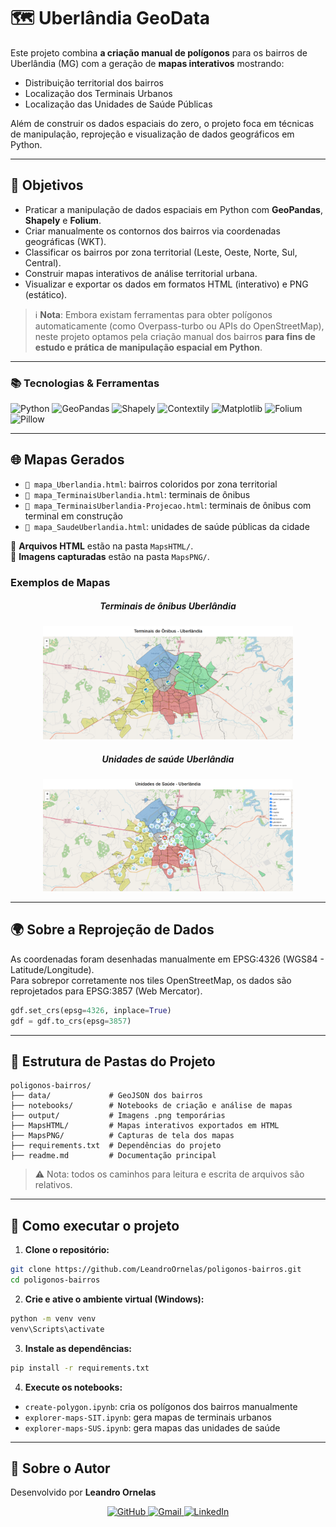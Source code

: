 
# 🗺️ Uberlândia GeoData

Este projeto combina **a criação manual de polígonos** para os bairros de Uberlândia (MG) com a geração de **mapas interativos** mostrando:
- Distribuição territorial dos bairros
- Localização dos Terminais Urbanos
- Localização das Unidades de Saúde Públicas

Além de construir os dados espaciais do zero, o projeto foca em técnicas de manipulação, reprojeção e visualização de dados geográficos em Python.

---

## 🎯 Objetivos

- Praticar a manipulação de dados espaciais em Python com **GeoPandas**, **Shapely** e **Folium**.
- Criar manualmente os contornos dos bairros via coordenadas geográficas (WKT).
- Classificar os bairros por zona territorial (Leste, Oeste, Norte, Sul, Central).
- Construir mapas interativos de análise territorial urbana.
- Visualizar e exportar os dados em formatos HTML (interativo) e PNG (estático).

> ℹ️ **Nota**: Embora existam ferramentas para obter polígonos automaticamente (como Overpass-turbo ou APIs do OpenStreetMap), neste projeto optamos pela criação manual dos bairros **para fins de estudo e prática de manipulação espacial em Python**.

---

### 📚 Tecnologias & Ferramentas

![Python](https://img.shields.io/badge/Python-3776AB?style=flat&logo=python&logoColor=white)
![GeoPandas](https://img.shields.io/badge/GeoPandas-0769AD?style=flat&logo=python&logoColor=white)
![Shapely](https://img.shields.io/badge/Shapely-34A853?style=flat&logo=python&logoColor=white)
![Contextily](https://img.shields.io/badge/Contextily-FFC107?style=flat&logo=python&logoColor=white)
![Matplotlib](https://img.shields.io/badge/Matplotlib-11557C?style=flat&logo=python&logoColor=white)
![Folium](https://img.shields.io/badge/Folium-77B829?style=flat&logo=leaflet&logoColor=white)
![Pillow](https://img.shields.io/badge/Pillow-563D7C?style=flat&logo=python&logoColor=white)


---

## 🌐 Mapas Gerados

- `📍 mapa_Uberlandia.html`: bairros coloridos por zona territorial
- `🚏 mapa_TerminaisUberlandia.html`: terminais de ônibus
- `🚧 mapa_TerminaisUberlandia-Projecao.html`: terminais de ônibus com terminal em construção
- `🏥 mapa_SaudeUberlandia.html`: unidades de saúde públicas da cidade

📁 **Arquivos HTML** estão na pasta `MapsHTML/`.  
📸 **Imagens capturadas** estão na pasta `MapsPNG/`.

### Exemplos de Mapas

<h5><center>Terminais de ônibus Uberlândia</center></h5>

<p align="center">
  <img src="mapsPNG/mapa_TerminaisUberlandia.png" width="400"></p>
  <h5><center>Unidades de saúde Uberlândia</center></h5>
<p align="center">  
  <img src="mapsPNG/mapa_SaudeUberlandia.png" width="400">
</p>

---

## 🌍 Sobre a Reprojeção de Dados

As coordenadas foram desenhadas manualmente em EPSG:4326 (WGS84 - Latitude/Longitude).  
Para sobrepor corretamente nos tiles OpenStreetMap, os dados são reprojetados para EPSG:3857 (Web Mercator).

```python
gdf.set_crs(epsg=4326, inplace=True)
gdf = gdf.to_crs(epsg=3857)
``` 

---

## 📁 Estrutura de Pastas do Projeto

```
poligonos-bairros/
├── data/             # GeoJSON dos bairros
├── notebooks/        # Notebooks de criação e análise de mapas
├── output/           # Imagens .png temporárias
├── MapsHTML/         # Mapas interativos exportados em HTML
├── MapsPNG/          # Capturas de tela dos mapas
├── requirements.txt  # Dependências do projeto
├── readme.md         # Documentação principal
```

> ⚠️ Nota: todos os caminhos para leitura e escrita de arquivos são relativos.

---

## 🚀 Como executar o projeto

1. **Clone o repositório:**

```bash
git clone https://github.com/LeandroOrnelas/poligonos-bairros.git
cd poligonos-bairros
```

2. **Crie e ative o ambiente virtual (Windows):**

```bash
python -m venv venv
venv\Scripts\activate
```

3. **Instale as dependências:**

```bash
pip install -r requirements.txt
```

4. **Execute os notebooks:**

- `create-polygon.ipynb`: cria os polígonos dos bairros manualmente
- `explorer-maps-SIT.ipynb`: gera mapas de terminais urbanos
- `explorer-maps-SUS.ipynb`: gera mapas das unidades de saúde

---

## 📌 Sobre o Autor

Desenvolvido por **Leandro Ornelas**

<p align="center">
  <a href="https://github.com/LeandroOrnelas" title="GitHub">
    <img src="https://img.shields.io/badge/GitHub-181717?style=flat-square&logo=github&logoColor=white" alt="GitHub"/>
  </a>
  <a href="mailto:leandro.nanndo@gmail.com" title="Gmail">
    <img src="https://img.shields.io/badge/Gmail-FF0000?style=flat-square&labelColor=FF0000&logo=gmail&logoColor=white" alt="Gmail"/>
  </a>
  <a href="https://www.linkedin.com/in/leandroornelas/" title="LinkedIn">
    <img src="https://img.shields.io/badge/Linkedin-0e76a8?style=flat-square&logo=linkedin&logoColor=white" alt="LinkedIn"/>
  </a>
</p>
